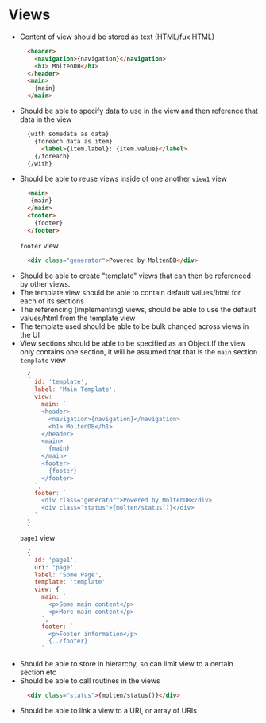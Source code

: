 # Views
- Content of view should be stored as text (HTML/fux HTML)
  ```html
    <header>
      <navigation>{navigation}</navigation>
      <h1> MoltenDB</h1>
    </header>
    <main>
      {main}
    </main>
  ```
- Should be able to specify data to use in the view and then reference that
  data in the view
  ```html
    {with somedata as data}
      {foreach data as item}
        <label>{item.label}: {item.value}</label>
      {/foreach}
    {/with}
  ```
- Should be able to reuse views inside of one another
  `view1` view
  ```html
    <main>
     {main}
    </main>
    <footer>
      {footer}
    </footer>
  ```
  `footer` view
  ```html
    <div class="generator">Powered by MoltenDB</div>
  ```
- Should be able to create "template" views that can then be referenced by
  other views.
- The template view should be able to contain default values/html for each of
  its sections
- The referencing (implementing) views, should be able to use the default
  values/html from the template view
- The template used should be able to be bulk changed across views in the UI
- View sections should be able to be specified as an Object.If the view only
  contains one section, it will be assumed that that is the `main` section
  `template` view
  ```javascript
    {
      id: 'template',
      label: 'Main Template',
      view:
        main: `
        <header>
          <navigation>{navigation}</navigation>
          <h1> MoltenDB</h1>
        </header>
        <main>
          {main}
        </main>
        <footer>
          {footer}
        </footer>
      `,
      footer: `
        <div class="generator">Powered by MoltenDB</div>
        <div class="status">{molten/status()}</div>
      `
    }
  ```
  `page1` view
  ```javascript
    {
      id: 'page1',
      uri: 'page',
      label: 'Some Page',
      template: 'template'
      view: {
        main: `
          <p>Some main content</p>
          <p>More main content</p>
        `,
        footer: `
          <p>Footer information</p>
          {../footer}
        `
- Should be able to store in hierarchy, so can limit view to a certain section
  etc
- Should be able to call routines in the views
  ```html
    <div class="status">{molten/status()}</div>
  ```
- Should be able to link a view to a URI, or array of URIs

